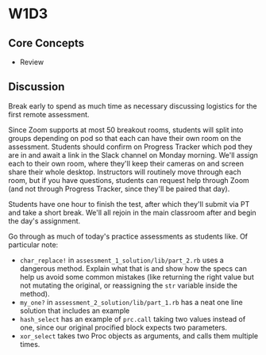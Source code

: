 # W1D3

## Core Concepts

- Review

## Discussion

Break early to spend as much time as necessary discussing logistics for the first remote assessment.

Since Zoom supports at most 50 breakout rooms, students will split into groups depending on pod so that each can have their own room on the assessment. Students should confirm on Progress Tracker which pod they are in and await a link in the Slack channel on Monday morning. We'll assign each to their own room, where they'll keep their cameras on and screen share their whole desktop. Instructors will routinely move through each room, but if you have questions, students can request help through Zoom (and not through Progress Tracker, since they'll be paired that day).

Students have one hour to finish the test, after which they'll submit via PT and take a short break. We'll all rejoin in the main classroom after and begin the day's assignment.

Go through as much of today's practice assessments as students like. Of particular note:

- `char_replace!` in `assessment_1_solution/lib/part_2.rb` uses a dangerous method. Explain what that is and show how the specs can help us avoid some common mistakes (like returning the right value but not mutating the original, or reassigning the `str` variable inside the method).
- `my_one?` in `assessment_2_solution/lib/part_1.rb` has a neat one line solution that includes an example 
- `hash_select` has an example of `prc.call` taking two values instead of one, since our original procified block expects two parameters.
- `xor_select` takes two Proc objects as arguments, and calls them multiple times.